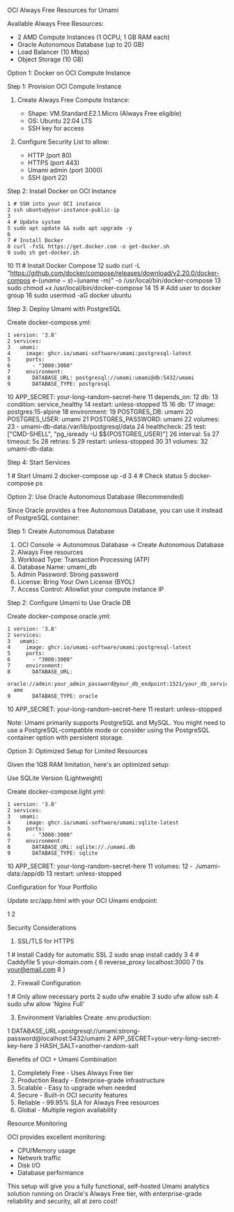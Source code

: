  OCI Always Free Resources for Umami

  Available Always Free Resources:
   - 2 AMD Compute Instances (1 OCPU, 1 GB RAM each)
   - Oracle Autonomous Database (up to 20 GB)
   - Load Balancer (10 Mbps)
   - Object Storage (10 GB)

  Option 1: Docker on OCI Compute Instance

  Step 1: Provision OCI Compute Instance

   1. Create Always Free Compute Instance:
      - Shape: VM.Standard.E2.1.Micro (Always Free eligible)
      - OS: Ubuntu 22.04 LTS
      - SSH key for access

   2. Configure Security List to allow:
      - HTTP (port 80)
      - HTTPS (port 443)
      - Umami admin (port 3000)
      - SSH (port 22)

  Step 2: Install Docker on OCI Instance

    1 # SSH into your OCI instance
    2 ssh ubuntu@your-instance-public-ip
    3 
    4 # Update system
    5 sudo apt update && sudo apt upgrade -y
    6 
    7 # Install Docker
    8 curl -fsSL https://get.docker.com -o get-docker.sh
    9 sudo sh get-docker.sh
   10 
   11 # Install Docker Compose
   12 sudo curl -L
      "https://github.com/docker/compose/releases/download/v2.20.0/docker-compos
      e-$(uname -s)-$(uname -m)" -o /usr/local/bin/docker-compose
   13 sudo chmod +x /usr/local/bin/docker-compose
   14 
   15 # Add user to docker group
   16 sudo usermod -aG docker ubuntu

  Step 3: Deploy Umami with PostgreSQL

  Create docker-compose.yml:

    1 version: '3.8'
    2 services:
    3   umami:
    4     image: ghcr.io/umami-software/umami:postgresql-latest
    5     ports:
    6       - "3000:3000"
    7     environment:
    8       DATABASE_URL: postgresql://umami:umami@db:5432/umami
    9       DATABASE_TYPE: postgresql
   10       APP_SECRET: your-long-random-secret-here
   11     depends_on:
   12       db:
   13         condition: service_healthy
   14     restart: unless-stopped
   15 
   16   db:
   17     image: postgres:15-alpine
   18     environment:
   19       POSTGRES_DB: umami
   20       POSTGRES_USER: umami
   21       POSTGRES_PASSWORD: umami
   22     volumes:
   23       - umami-db-data:/var/lib/postgresql/data
   24     healthcheck:
   25       test: ["CMD-SHELL", "pg_isready -U $${POSTGRES_USER}"]
   26       interval: 5s
   27       timeout: 5s
   28       retries: 5
   29     restart: unless-stopped
   30 
   31 volumes:
   32   umami-db-data:

  Step 4: Start Services

   1 # Start Umami
   2 docker-compose up -d
   3 
   4 # Check status
   5 docker-compose ps

  Option 2: Use Oracle Autonomous Database (Recommended)

  Since Oracle provides a free Autonomous Database, you can use it instead of
  PostgreSQL container:

  Step 1: Create Autonomous Database

   1. OCI Console → Autonomous Database → Create Autonomous Database
   2. Always Free resources
   3. Workload Type: Transaction Processing (ATP)
   4. Database Name: umami_db
   5. Admin Password: Strong password
   6. License: Bring Your Own License (BYOL)
   7. Access Control: Allowlist your compute instance IP

  Step 2: Configure Umami to Use Oracle DB

  Create docker-compose.oracle.yml:

    1 version: '3.8'
    2 services:
    3   umami:
    4     image: ghcr.io/umami-software/umami:postgresql-latest
    5     ports:
    6       - "3000:3000"
    7     environment:
    8       DATABASE_URL:
      oracle://admin:your_admin_password@your_db_endpoint:1521/your_db_service_n
      ame
    9       DATABASE_TYPE: oracle
   10       APP_SECRET: your-long-random-secret-here
   11     restart: unless-stopped

  Note: Umami primarily supports PostgreSQL and MySQL. You might need to use a
  PostgreSQL-compatible mode or consider using the PostgreSQL container option with
  persistent storage.

  Option 3: Optimized Setup for Limited Resources

  Given the 1GB RAM limitation, here's an optimized setup:

  Use SQLite Version (Lightweight)

  Create docker-compose.light.yml:

    1 version: '3.8'
    2 services:
    3   umami:
    4     image: ghcr.io/umami-software/umami:sqlite-latest
    5     ports:
    6       - "3000:3000"
    7     environment:
    8       DATABASE_URL: sqlite://./umami.db
    9       DATABASE_TYPE: sqlite
   10       APP_SECRET: your-long-random-secret-here
   11     volumes:
   12       - ./umami-data:/app/db
   13     restart: unless-stopped

  Configuration for Your Portfolio

  Update src/app.html with your OCI Umami endpoint:

   1 <!-- Umami Analytics -->
   2 <script async defer data-website-id="YOUR_WEBSITE_ID" src=
     "http://your-oci-instance-ip:3000/script.js"></script>

  Security Considerations

  1. SSL/TLS for HTTPS

   1 # Install Caddy for automatic SSL
   2 sudo snap install caddy
   3 
   4 # Caddyfile
   5 your-domain.com {
   6   reverse_proxy localhost:3000
   7   tls your@email.com
   8 }

  2. Firewall Configuration

   1 # Only allow necessary ports
   2 sudo ufw enable
   3 sudo ufw allow ssh
   4 sudo ufw allow 'Nginx Full'

  3. Environment Variables
  Create .env.production:

   1 DATABASE_URL=postgresql://umami:strong-password@localhost:5432/umami
   2 APP_SECRET=your-very-long-secret-key-here
   3 HASH_SALT=another-random-salt

  Benefits of OCI + Umami Combination

   1. Completely Free - Uses Always Free tier
   2. Production Ready - Enterprise-grade infrastructure
   3. Scalable - Easy to upgrade when needed
   4. Secure - Built-in OCI security features
   5. Reliable - 99.95% SLA for Always Free resources
   6. Global - Multiple region availability

  Resource Monitoring

  OCI provides excellent monitoring:
   - CPU/Memory usage
   - Network traffic
   - Disk I/O
   - Database performance

  This setup will give you a fully functional, self-hosted Umami analytics solution
  running on Oracle's Always Free tier, with enterprise-grade reliability and
  security, all at zero cost!
